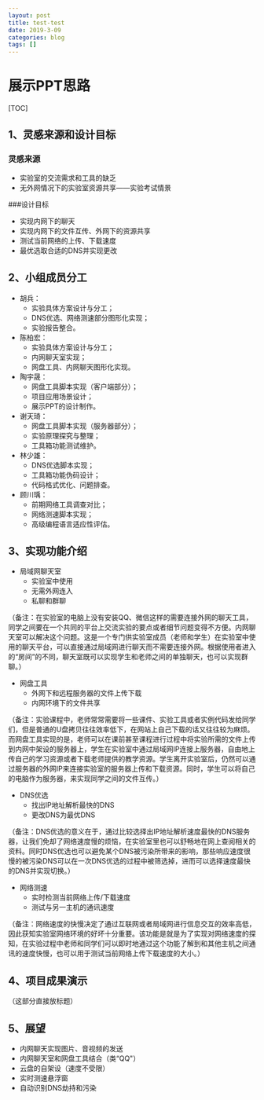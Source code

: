 ```yaml
---
layout: post
title: test-test
date: 2019-3-09
categories: blog
tags: []
---
```


# 展示PPT思路

[TOC]

## 1、灵感来源和设计目标

### 灵感来源 

- 实验室的交流需求和工具的缺乏
- 无外网情况下的实验室资源共享——实验考试情景

###设计目标

- 实现内网下的聊天
- 实现内网下的文件互传、外网下的资源共享
- 测试当前网络的上传、下载速度
- 最优选取合适的DNS并实现更改

## 2、小组成员分工

- 胡兵：
  - 实验具体方案设计与分工；
  - DNS优选、网络测速部分图形化实现；
  - 实验报告整合。
- 陈柏宏：
  - 实验具体方案设计与分工；
  - 内网聊天室实现；
  - 网盘工具、内网聊天图形化实现。
- 陶宇晟：
  - 网盘工具脚本实现（客户端部分）；
  - 项目应用场景设计；
  - 展示PPT的设计制作。
- 谢天琦：
  - 网盘工具脚本实现（服务器部分）；
  - 实验原理探究与整理；
  - 工具箱功能测试维护。
- 林少雄：
  - DNS优选脚本实现；
  - 工具箱功能伪码设计；
  - 代码格式优化、问题排查。
- 顾川瑀：
  - 前期网络工具调查对比；
  - 网络测速脚本实现；
  - 高级编程语言适应性评估。

## 3、实现功能介绍

- 局域网聊天室
  - 实验室中使用
  - 无需外网连入
  - 私聊和群聊

（备注：在实验室的电脑上没有安装QQ、微信这样的需要连接外网的聊天工具，同学之间要在一个共同的平台上交流实验的要点或者细节问题变得不方便。内网聊天室可以解决这个问题。这是一个专门供实验室成员（老师和学生）在实验室中使用的聊天平台，可以直接通过局域网进行聊天而不需要连接外网。根据使用者进入的“房间”的不同，聊天室既可以实现学生和老师之间的单独聊天，也可以实现群聊。）

- 网盘工具
  - 外网下和远程服务器的文件上传下载
  - 内网环境下的文件共享

（备注：实验课程中，老师常常需要将一些课件、实验工具或者实例代码发给同学们，但是普通的U盘拷贝往往效率低下，在网站上自己下载的话又往往较为麻烦。而网盘工具实现的是，老师可以在课前甚至课程进行过程中将实验所需的文件上传到内网中架设的服务器上，学生在实验室中通过局域网IP连接上服务器，自由地上传自己的学习资源或者下载老师提供的教学资源。学生离开实验室后，仍然可以通过服务器的外网IP来连接实验室的服务器上传和下载资源。同时，学生可以将自己的电脑作为服务器，来实现同学之间的文件互传。）

- DNS优选
  - 找出IP地址解析最快的DNS
  - 更改DNS为最优DNS

（备注：DNS优选的意义在于，通过比较选择出IP地址解析速度最快的DNS服务器，让我们免却了网络速度慢的烦恼，在实验室里也可以舒畅地在网上查阅相关的资料。同时DNS优选也可以避免某个DNS被污染所带来的影响，那些响应速度很慢的被污染DNS可以在一次DNS优选的过程中被筛选掉，进而可以选择速度最快的DNS并实现切换。）

- 网络测速
  - 实时检测当前网络上传/下载速度
  - 测试与另一主机的通讯速度

（备注：网络速度的快慢决定了通过互联网或者局域网进行信息交互的效率高低，因此获知实验室网络环境的好坏十分重要。该功能是就是为了实现对网络速度的探知，在实验过程中老师和同学们可以即时地通过这个功能了解到和其他主机之间通讯的速度快慢，也可以用于测试当前网络上传下载速度的大小。）

## 4、项目成果演示

（这部分直接放标题）

## 5、展望

- 内网聊天实现图片、音视频的发送
- 内网聊天室和网盘工具结合（类“QQ"）
- 云盘的自架设（速度不受限）
- 实时测速悬浮窗
- 自动识别DNS劫持和污染









